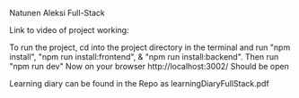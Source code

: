 Natunen Aleksi Full-Stack

Link to video of project working: 

To run the project, cd into the project directory in the terminal and run "npm install", "npm run install:frontend", & "npm run install:backend". Then run "npm run dev"
Now on your browser http://localhost:3002/  Should be open

Learning diary can be found in the Repo as learningDiaryFullStack.pdf
